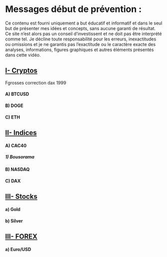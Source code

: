 # Messages début de prévention :
Ce contenu est fourni uniquement a but éducatif et informatif et dans le seul but de présenter mes idées et concepts, sans aucune garanti de résultat.
Ce site n’est alors pas un conseil d’investissent et ne doit pas être interprété comme tel. Je décline toute responsabilité pour les erreurs, inexactitudes ou omissions et je ne garantis pas l’exactitude ou le caractère exacte des analyses, informations, figures graphiques et autres éléments présentés dans cette vidéo.
## [I- Cryptos](https://github.com/VlrTRD/analyse_technique/tree/Cryptomonnaies)

Fgrosses correction dax 1999
#### A)	BTCUSD
#### B)	DOGE
#### C)	ETH


## [II-	Indices](https://github.com/VlrTRD/analyse_technique/tree/Indices)
#### A)	CAC40
#####   1) Bousorama

#### B)	NASDAQ

#### C)	DAX



## [III- Stocks](https://github.com/VlrTRD/analyse_technique/tree/Stocks)
#### a)	Gold
#### b)	Silver

## [III- FOREX](https://github.com/VlrTRD/analyse_technique/tree/Stocks)
#### a)	Euro/USD
